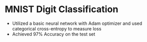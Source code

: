 # MNIST Digit Classification
- Utilized a basic neural network with Adam optimizer and used categorical cross-entropy to measure loss
- Achieved 97% Accuracy on the test set
